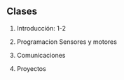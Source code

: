 ## Clases

1. Introducción: 1-2

2. Programacion
Sensores y motores

3. Comunicaciones

4. Proyectos
